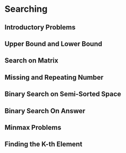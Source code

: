 # Searching

## Introductory Problems
## Upper Bound and Lower Bound
## Search on Matrix
## Missing and Repeating Number
## Binary Search on Semi-Sorted Space
## Binary Search On Answer
## Minmax Problems
## Finding the K-th Element